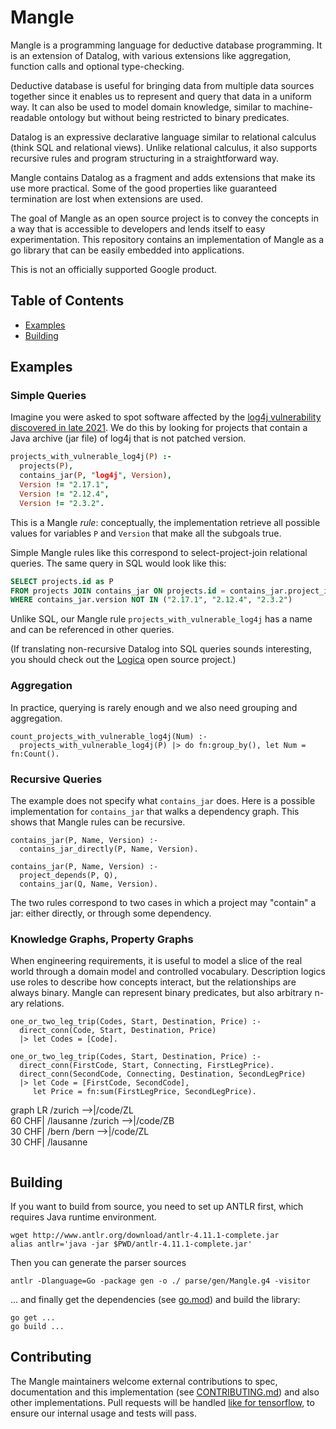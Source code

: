 # Mangle

Mangle is a programming language for deductive database programming. It
is an extension of Datalog, with various extensions like aggregation, function
calls and optional type-checking.

Deductive database is useful for bringing data from multiple data sources
together since it enables us to represent and query that data in a uniform way.
It can also be used to model domain knowledge, similar to machine-readable
ontology but without being restricted to binary predicates.

Datalog is an expressive declarative language similar to relational calculus
(think SQL and relational views). Unlike relational calculus, it also supports
recursive rules and program structuring in a straightforward way.

Mangle contains Datalog as a fragment and adds extensions that make its use
more practical. Some of the good properties like guaranteed termination are
lost when extensions are used.

The goal of Mangle as an open source project is to convey the concepts in
a way that is accessible to developers and lends itself to easy experimentation.
This repository contains an implementation of Mangle as a go library that can be
easily embedded into applications.

This is not an officially supported Google product. 

## Table of Contents
- [Examples](#examples)
- [Building](#building)

## Examples

### Simple Queries

Imagine you were asked to spot software affected by the
[log4j vulnerability discovered in late 2021](https://www.cisa.gov/uscert/apache-log4j-vulnerability-guidance).
We do this by looking for projects that contain a Java archive (jar file) of
log4j that is not patched version.

```prolog
projects_with_vulnerable_log4j(P) :-
  projects(P),
  contains_jar(P, "log4j", Version),
  Version != "2.17.1",
  Version != "2.12.4",
  Version != "2.3.2".
```

This is a Mangle *rule*: conceptually, the implementation retrieve all
possible values for variables `P` and `Version` that make all the subgoals true.

Simple Mangle rules like this correspond to select-project-join relational
queries. The same query in SQL would look like this:

```sql
SELECT projects.id as P
FROM projects JOIN contains_jar ON projects.id = contains_jar.project_id
WHERE contains_jar.version NOT IN ("2.17.1", "2.12.4", "2.3.2")
```

Unlike SQL, our Mangle rule `projects_with_vulnerable_log4j` has a name
and can be referenced in other queries.

(If translating non-recursive Datalog into SQL queries sounds interesting, you
should check out the [Logica](https://logica.dev/) open source project.)

### Aggregation

In practice, querying is rarely enough and we also need grouping and
aggregation.

```
count_projects_with_vulnerable_log4j(Num) :-
  projects_with_vulnerable_log4j(P) |> do fn:group_by(), let Num = fn:Count().
```

### Recursive Queries

The example does not specify what `contains_jar` does. Here is a possible
implementation for `contains_jar` that walks a dependency graph.
This shows that Mangle rules can be recursive. 

```
contains_jar(P, Name, Version) :-
  contains_jar_directly(P, Name, Version).

contains_jar(P, Name, Version) :-
  project_depends(P, Q),
  contains_jar(Q, Name, Version).
```

The two rules correspond to two cases in which a project may "contain" a jar:
either directly, or through some dependency.

### Knowledge Graphs, Property Graphs

When engineering requirements, it is useful to model a slice of the real world 
through a domain model and controlled vocabulary. Description logics use
roles to describe how concepts interact, but the relationships are always
binary. Mangle can represent binary predicates, but also arbitrary n-ary relations.

```
one_or_two_leg_trip(Codes, Start, Destination, Price) :-
  direct_conn(Code, Start, Destination, Price)
  |> let Codes = [Code].

one_or_two_leg_trip(Codes, Start, Destination, Price) :-
  direct_conn(FirstCode, Start, Connecting, FirstLegPrice).
  direct_conn(SecondCode, Connecting, Destination, SecondLegPrice)
  |> let Code = [FirstCode, SecondCode],
     let Price = fn:sum(FirstLegPrice, SecondLegPrice).

```
graph LR
    /zurich -->|/code/ZL <br /> 60 CHF| /lausanne
    /zurich -->|/code/ZB <br /> 30 CHF| /bern
    /bern -->|/code/ZL <br />30 CHF| /lausanne
```mermaid
```

## Building

If you want to build from source, you need to set up  ANTLR first,
which requires Java runtime environment.

```
wget http://www.antlr.org/download/antlr-4.11.1-complete.jar
alias antlr='java -jar $PWD/antlr-4.11.1-complete.jar'
```

Then you can generate the parser sources
```
antlr -Dlanguage=Go -package gen -o ./ parse/gen/Mangle.g4 -visitor
```

... and finally get the dependencies (see [go.mod](go.mod)) and build the library:
```
go get ...
go build ...
```

## Contributing

The Mangle maintainers welcome external contributions to spec, documentation
and this implementation (see [CONTRIBUTING.md](CONTRIBUTING.md)) and also other
implementations. Pull requests will be handled
[like for tensorflow](https://github.com/tensorflow/tensorflow/blob/master/CONTRIBUTING.md),
to ensure our internal usage and tests will pass. 
